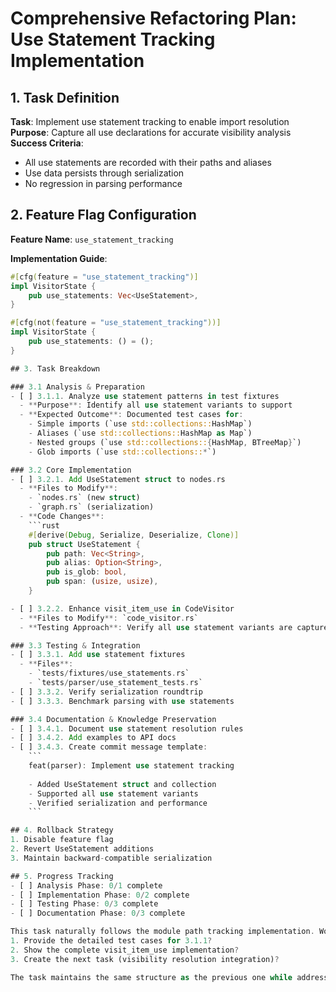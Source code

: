 # Comprehensive Refactoring Plan: Use Statement Tracking Implementation

## 1. Task Definition
**Task**: Implement use statement tracking to enable import resolution  
**Purpose**: Capture all use declarations for accurate visibility analysis  
**Success Criteria**:
- All use statements are recorded with their paths and aliases
- Use data persists through serialization
- No regression in parsing performance

## 2. Feature Flag Configuration
**Feature Name**: `use_statement_tracking`

**Implementation Guide**:
```rust
#[cfg(feature = "use_statement_tracking")]
impl VisitorState {
    pub use_statements: Vec<UseStatement>,
}

#[cfg(not(feature = "use_statement_tracking"))]
impl VisitorState {
    pub use_statements: () = ();
}

## 3. Task Breakdown

### 3.1 Analysis & Preparation
- [ ] 3.1.1. Analyze use statement patterns in test fixtures
  - **Purpose**: Identify all use statement variants to support
  - **Expected Outcome**: Documented test cases for:
    - Simple imports (`use std::collections::HashMap`)
    - Aliases (`use std::collections::HashMap as Map`)
    - Nested groups (`use std::collections::{HashMap, BTreeMap}`)
    - Glob imports (`use std::collections::*`)

### 3.2 Core Implementation
- [ ] 3.2.1. Add UseStatement struct to nodes.rs
  - **Files to Modify**:
    - `nodes.rs` (new struct)
    - `graph.rs` (serialization)
  - **Code Changes**:
    ```rust
    #[derive(Debug, Serialize, Deserialize, Clone)]
    pub struct UseStatement {
        pub path: Vec<String>,
        pub alias: Option<String>,
        pub is_glob: bool,
        pub span: (usize, usize),
    }

- [ ] 3.2.2. Enhance visit_item_use in CodeVisitor
  - **Files to Modify**: `code_visitor.rs`
  - **Testing Approach**: Verify all use statement variants are captured

### 3.3 Testing & Integration
- [ ] 3.3.1. Add use statement fixtures
  - **Files**:
    - `tests/fixtures/use_statements.rs`
    - `tests/parser/use_statement_tests.rs`
- [ ] 3.3.2. Verify serialization roundtrip
- [ ] 3.3.3. Benchmark parsing with use statements

### 3.4 Documentation & Knowledge Preservation
- [ ] 3.4.1. Document use statement resolution rules
- [ ] 3.4.2. Add examples to API docs
- [ ] 3.4.3. Create commit message template:
    ```
    feat(parser): Implement use statement tracking
    
    - Added UseStatement struct and collection
    - Supported all use statement variants
    - Verified serialization and performance
    ```

## 4. Rollback Strategy
1. Disable feature flag
2. Revert UseStatement additions
3. Maintain backward-compatible serialization

## 5. Progress Tracking
- [ ] Analysis Phase: 0/1 complete
- [ ] Implementation Phase: 0/2 complete
- [ ] Testing Phase: 0/3 complete
- [ ] Documentation Phase: 0/3 complete

This task naturally follows the module path tracking implementation. Would you like me to:
1. Provide the detailed test cases for 3.1.1?
2. Show the complete visit_item_use implementation?
3. Create the next task (visibility resolution integration)?

The task maintains the same structure as the previous one while addressing the next logical piece of functionality. Each completion brings us closer to full visibility resolution while keeping the changes isolated and testable.
